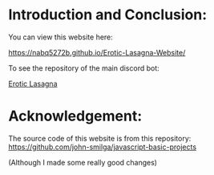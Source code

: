 # Introduction and Conclusion:
You can view this website here:

https://nabq5272b.github.io/Erotic-Lasagna-Website/

To see the repository of the main discord bot:

[Erotic Lasagna](https://github.com/nabq5272B/Erotic-Lasagna)

# Acknowledgement:
The source code of this website is from this repository: https://github.com/john-smilga/javascript-basic-projects 

(Although I made some really good changes)
